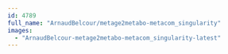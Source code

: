 ```yaml
---
id: 4789
full_name: "ArnaudBelcour/metage2metabo-metacom_singularity"
images: 
  - "ArnaudBelcour-metage2metabo-metacom_singularity-latest"
---
```

